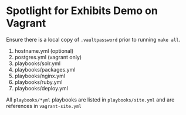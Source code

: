 Spotlight for Exhibits Demo on Vagrant
===

Ensure there is a local copy of `.vaultpassword` prior to running `make all`. 


1. hostname.yml (optional)
2. postgres.yml (vagrant only)
3. playbooks/solr.yml
3. playbooks/packages.yml
4. playbooks/nginx.yml
5. playbooks/ruby.yml
5. playbooks/deploy.yml

All `playbooks/*yml` playbooks are listed in `playbooks/site.yml` and are
references in `vagrant-site.yml`


